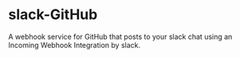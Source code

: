 slack-GitHub
============
A webhook service for GitHub that posts to your slack chat using an Incoming Webhook Integration by slack.
